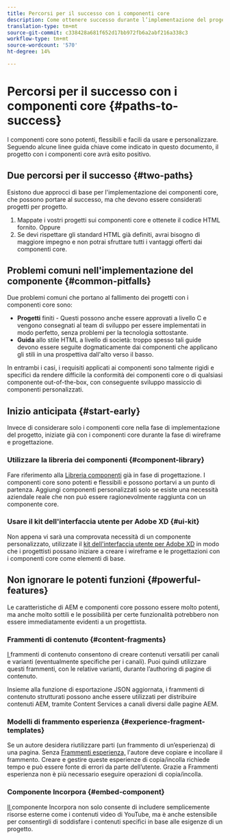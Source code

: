 ```yaml
---
title: Percorsi per il successo con i componenti core
description: Come ottenere successo durante l’implementazione del progetto con i componenti core
translation-type: tm+mt
source-git-commit: c338428a681f652d17bb972fb6a2abf216a338c3
workflow-type: tm+mt
source-wordcount: '570'
ht-degree: 14%

---
```



# Percorsi per il successo con i componenti core {#paths-to-success}

I componenti core sono potenti, flessibili e facili da usare e personalizzare. Seguendo alcune linee guida chiave come indicato in questo documento, il progetto con i componenti core avrà esito positivo.

## Due percorsi per il successo {#two-paths}

Esistono due approcci di base per l&#39;implementazione dei componenti core, che possono portare al successo, ma che devono essere considerati progetti per progetto.

1. Mappate i vostri progetti sui componenti core e ottenete il codice HTML fornito. Oppure
1. Se devi rispettare gli standard HTML già definiti, avrai bisogno di maggiore impegno e non potrai sfruttare tutti i vantaggi offerti dai componenti core.

## Problemi comuni nell&#39;implementazione del componente {#common-pitfalls}

Due problemi comuni che portano al fallimento dei progetti con i componenti core sono:

* **Progetti**  finiti - Questi possono anche essere approvati a livello C e vengono consegnati al team di sviluppo per essere implementati in modo perfetto, senza problemi per la tecnologia sottostante.
* **Guida**  allo stile HTML a livello di società: troppo spesso tali guide devono essere seguite dogmaticamente dai componenti che applicano gli stili in una prospettiva dall&#39;alto verso il basso.

In entrambi i casi, i requisiti applicati ai componenti sono talmente rigidi e specifici da rendere difficile la conformità dei componenti core o di qualsiasi componente out-of-the-box, con conseguente sviluppo massiccio di componenti personalizzati.

## Inizio anticipata {#start-early}

Invece di considerare solo i componenti core nella fase di implementazione del progetto, iniziate già con i componenti core durante la fase di wireframe e progettazione.

### Utilizzare la libreria dei componenti {#component-library}

Fare riferimento alla [Libreria componenti](https://adobe.com/go/aem_cmp_library) già in fase di progettazione. I componenti core sono potenti e flessibili e possono portarvi a un punto di partenza. Aggiungi componenti personalizzati solo se esiste una necessità aziendale reale che non può essere ragionevolmente raggiunta con un componente core.

### Usare il kit dell&#39;interfaccia utente per  Adobe XD {#ui-kit}

Non appena vi sarà una comprovata necessità di un componente personalizzato, utilizzate il [kit dell&#39;interfaccia utente per  Adobe XD](https://docs.adobe.com/content/help/en/experience-manager-learn/getting-started-wknd-tutorial-develop/assets/overview/AEM_UI-kit_Wireframe.xd) in modo che i progettisti possano iniziare a creare i wireframe e le progettazioni con i componenti core come elementi di base.

## Non ignorare le potenti funzioni {#powerful-features}

Le caratteristiche di AEM e componenti core possono essere molto potenti, ma anche molto sottili e le possibilità per certe funzionalità potrebbero non essere immediatamente evidenti a un progettista.

### Frammenti di contenuto {#content-fragments}

[I ](https://docs.adobe.com/content/help/en/experience-manager-cloud-service/sites/authoring/fundamentals/content-fragments.html) frammenti di contenuto consentono di creare contenuti versatili per canali e varianti (eventualmente specifiche per i canali). Puoi quindi utilizzare questi frammenti, con le relative varianti, durante l’authoring di pagine di contenuto.

Insieme alla funzione di esportazione JSON aggiornata, i frammenti di contenuto strutturati possono anche essere utilizzati per distribuire contenuti AEM, tramite Content Services a canali diversi dalle pagine AEM.

### Modelli di frammento esperienza {#experience-fragment-templates}

Se un autore desidera riutilizzare parti (un frammento di un’esperienza) di una pagina. Senza [Frammenti esperienza,](https://docs.adobe.com/content/help/en/experience-manager-cloud-service/sites/authoring/fundamentals/experience-fragments.html) l&#39;autore deve copiare e incollare il frammento. Creare e gestire queste esperienze di copia/incolla richiede tempo e può essere fonte di errori da parte dell’utente. Grazie a Frammenti esperienza non è più necessario eseguire operazioni di copia/incolla.

### Componente Incorpora {#embed-component}

[Il ](/help/components/embed.md) componente Incorpora non solo consente di includere semplicemente risorse esterne come i contenuti video di YouTube, ma è anche estensibile per consentirgli di soddisfare i contenuti specifici in base alle esigenze di un progetto.